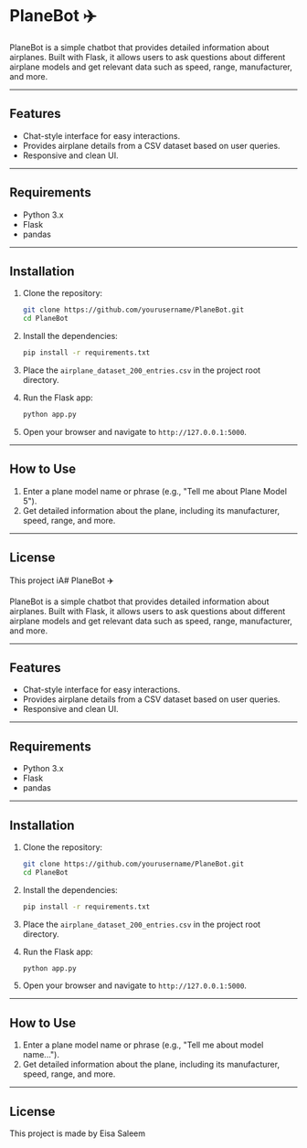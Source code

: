 # PlaneBot ✈️
 
PlaneBot is a simple chatbot that provides detailed information about airplanes. Built with Flask, it allows users to ask questions about different airplane models and get relevant data such as speed, range, manufacturer, and more.
 
---
 
## Features
- Chat-style interface for easy interactions.
- Provides airplane details from a CSV dataset based on user queries.
- Responsive and clean UI.
 
---
 
## Requirements
- Python 3.x
- Flask
- pandas
 
---
 
## Installation
 
1. Clone the repository:
    ```bash
    git clone https://github.com/yourusername/PlaneBot.git
    cd PlaneBot
    ```
 
2. Install the dependencies:
    ```bash
    pip install -r requirements.txt
    ```
 
3. Place the `airplane_dataset_200_entries.csv` in the project root directory.
 
4. Run the Flask app:
    ```bash
    python app.py
    ```
 
5. Open your browser and navigate to `http://127.0.0.1:5000`.
 
---
 
## How to Use
 
1. Enter a plane model name or phrase (e.g., "Tell me about Plane Model 5").
2. Get detailed information about the plane, including its manufacturer, speed, range, and more.
 
---
 
## License
This project iA# PlaneBot ✈️
 
PlaneBot is a simple chatbot that provides detailed information about airplanes. Built with Flask, it allows users to ask questions about different airplane models and get relevant data such as speed, range, manufacturer, and more.
 
---
 
## Features
- Chat-style interface for easy interactions.
- Provides airplane details from a CSV dataset based on user queries.
- Responsive and clean UI.
 
---
 
## Requirements
- Python 3.x
- Flask
- pandas
 
---
 
## Installation
 
1. Clone the repository:
    ```bash
    git clone https://github.com/yourusername/PlaneBot.git
    cd PlaneBot
    ```
 
2. Install the dependencies:
    ```bash
    pip install -r requirements.txt
    ```
 
3. Place the `airplane_dataset_200_entries.csv` in the project root directory.
 
4. Run the Flask app:
    ```bash
    python app.py
    ```
 
5. Open your browser and navigate to `http://127.0.0.1:5000`.
 
---
 
## How to Use
 
1. Enter a plane model name or phrase (e.g., "Tell me about model name...").
2. Get detailed information about the plane, including its manufacturer, speed, range, and more.
 
---
 
## License
This project is made by Eisa Saleem

 
 
